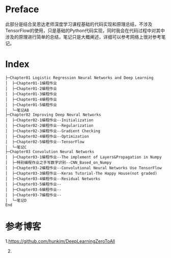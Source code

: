 # Preface

此部分是结合吴恩达老师深度学习课程基础的代码实现和原理总结，不涉及TensorFlow的使用，只是基础的Python代码实现，同时我会在代码过程中对其中涉及的原理进行简单的总结，笔记只是大概阐述，详细可以参考网络上很对参考笔记。

# Index

```
├─Chapter01 Logistic Regression Neural Networks and Deep Learning
│  ├─Chapter01-1编程作业
│  ├─Chapter01-2编程作业
│  ├─Chapter01-3编程作业
│  ├─Chapter01-4编程作业
│  ├─Chapter01-5编程作业
│  └─笔记AB
├─Chapter02 Improving Deep Neural Networks
│  ├─Chapter02-1编程作业--Initialization
│  ├─Chapter02-2编程作业--Regularization
│  ├─Chapter02-3编程作业--Gradient Checking
│  ├─Chapter02-4编程作业--Optimization
│  ├─Chapter02-5编程作业--TensorFlow
│  └─笔记C
├─Chapter03 Convolution Neural Networks
│  ├─Chapter03-1编程作业--The implement of Layers&Propagation in Numpy
│  ├─特别编程作业之手写数字识别--CNN_Based_on_Numpy
│  ├─Chapter03-2编程作业--Convolutional Neural Networks Use TensorFlow
│  ├─Chapter03-3编程作业--Keras Tutorial-The Happy House(not graded)
│  ├─Chapter03-4编程作业--Residual Networks
│  ├─Chapter03-5编程作业--
│  ├─Chapter03-6编程作业--
│  ├─Chapter03-7编程作业--
│  └─笔记D
End
```

# 参考博客

1.https://github.com/hunkim/DeepLearningZeroToAll

2.


